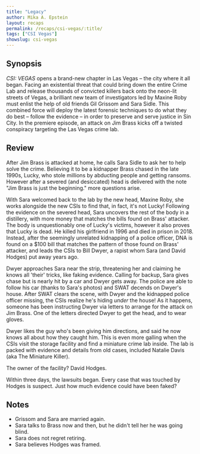 ```yaml
---
title: "Legacy"
author: Mika A. Epstein
layout: recaps
permalink: /recaps/csi-vegas/:title/
tags: ["CSI Vegas"]
showslug: csi-vegas
---
```


## Synopsis

_CSI: VEGAS_ opens a brand-new chapter in Las Vegas – the city where it all began. Facing an existential threat that could bring down the entire Crime Lab and release thousands of convicted killers back onto the neon-lit streets of Vegas, a brilliant new team of investigators led by Maxine Roby must enlist the help of old friends Gil Grissom and Sara Sidle. This combined force will deploy the latest forensic techniques to do what they do best – follow the evidence – in order to preserve and serve justice in Sin City. In the premiere episode, an attack on Jim Brass kicks off a twisted conspiracy targeting the Las Vegas crime lab.

## Review

After Jim Brass is attacked at home, he calls Sara Sidle to ask her to help solve the crime. Believing it to be a kidnapper Brass chased in the late 1990s, Lucky, who stole millions by abducting people and getting ransoms.  However after a severed (and desiccated) head is delivered with the note "Jim Brass is just the beginning." more questions arise.

With Sara welcomed back to the lab by the new head, Maxine Roby, she works alongside the new CSIs to find that, in fact, it's not Lucky! Following the evidence on the severed head, Sara uncovers the rest of the body in a distillery, with more money that matches the bills found on Brass' attacker. The body is unquestionably one of Lucky's victims, however it also proves that Lucky is dead. He killed his girlfriend in 1996 and died in prison in 2018. Instead, after the seemingly unrelated kidnapping of a police officer, DNA is found on a $100 bill that matches the pattern of those found on Brass' attacker, and leads the CSIs to Bill Dwyer, a rapist whom Sara (and David Hodges) put away years ago.

Dwyer approaches Sara near the strip, threatening her and claiming he knows all 'their' tricks, like faking evidence. Calling for backup, Sara gives chase but is nearly hit by a car and Dwyer gets away. The police are able to follow his car (thanks to Sara's photos) and SWAT decends on Dwyer's house. After SWAT clears the scene, with Dwyer and the kidnapped police officer missing, the CSIs realize he's hiding _under_ the house! As it happens, someone has been instructing Dwyer via letters to arrange for the attack on Jim Brass. One of the letters directed Dwyer to get the head, and to wear gloves.

Dwyer likes the guy who's been giving him directions, and said he now knows all about how they caught him. This is even more galling when the CSIs visit the storage facility and find a miniature crime lab inside. The lab is packed with evidence and details from old cases, included Natalie Davis (aka The Miniature Killer).

The owner of the facility? David Hodges.

Within three days, the lawsuits began. Every case that was touched by Hodges is suspect. Just how much evidence could have been faked?

## Notes

* Grissom and Sara are married again.
* Sara talks to Brass now and then, but he didn't tell her he was going blind.
* Sara does not regret retiring.
* Sara believes Hodges was framed.
